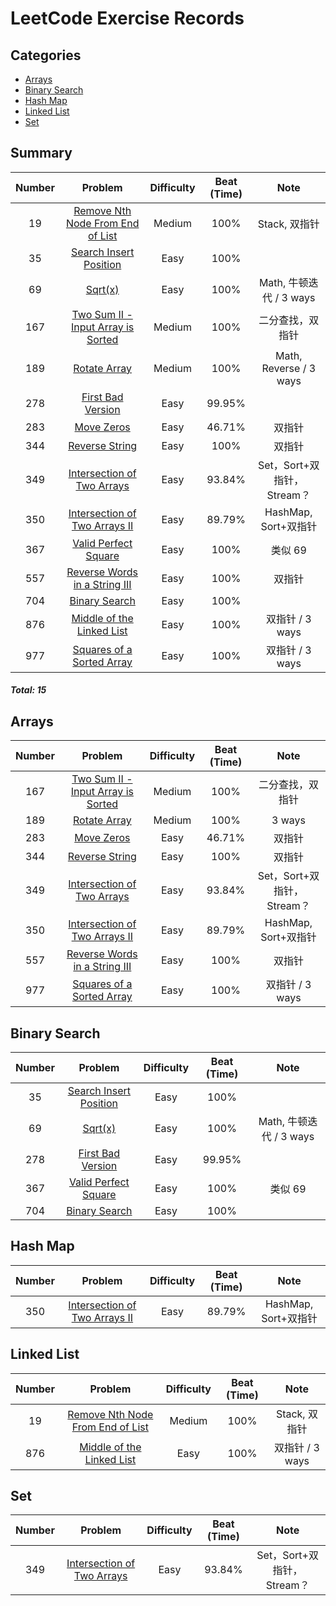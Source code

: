 # LeetCode Exercise Records

## Categories
* [Arrays](#arrays)
* [Binary Search](#binary-search)
* [Hash Map](#hash-map)
* [Linked List](#linked-list)
* [Set](#set)


## Summary
| Number |                              Problem                              | Difficulty | Beat (Time) |          Note          |
|:------:|:-----------------------------------------------------------------:|:----------:|:-----------:|:----------------------:|
|   19   |   [Remove Nth Node From End of List](src/RemoveNthFromEnd.java)   |   Medium   |    100%     |       Stack, 双指针       |
|   35   |      [Search Insert Position](src/SearchInsertPosition.java)      |    Easy    |    100%     |                        |
|   69   |                     [Sqrt(x)](src/Sqrt.java)                      |    Easy    |    100%     |  Math, 牛顿迭代 / 3 ways   |
|  167   |      [Two Sum II - Input Array is Sorted](src/TwoSumII.java)      |   Medium   |    100%     |        二分查找，双指针        |
|  189   |               [Rotate Array](src/RotateArray.java)                |   Medium   |    100%     | Math, Reverse / 3 ways |
|  278   |           [First Bad Version](src/FirstBadVersion.java)           |    Easy    |   99.95%    |                        |
|  283   |                 [Move Zeros](src/MoveZeros.java)                  |    Easy    |   46.71%    |          双指针           |
|  344   |             [Reverse String](src/ReverseString.java)              |    Easy    |    100%     |          双指针           |
|  349   |     [Intersection of Two Arrays](src/IntersectTwoArrays.java)     |    Easy    |   93.84%    |  Set，Sort+双指针，Stream？  |
|  350   |  [Intersection of Two Arrays II](src/IntersectTwoArraysII.java)   |    Easy    |   89.79%    |   HashMap, Sort+双指针    |
|  367   |        [Valid Perfect Square](src/ValidPerfectSquare.java)        |    Easy    |    100%     |         类似 69          |
|  557   | [Reverse Words in a String III](src/ReverseWordsInStringIII.java) |    Easy    |    100%     |          双指针           |
|  704   |              [Binary Search](src/BinarySearch.java)               |    Easy    |    100%     |                        |
|  876   |       [Middle of the Linked List](src/MiddleLinkList.java)        |    Easy    |    100%     |      双指针 / 3 ways      |
|  977   |     [Squares of a Sorted Array](src/SquaresSortedArray.java)      |    Easy    |    100%     |      双指针 / 3 ways      |
##### Total: 15


## Arrays
| Number |                              Problem                              | Difficulty | Beat (Time) |         Note         |
|:------:|:-----------------------------------------------------------------:|:----------:|:-----------:|:--------------------:|
|  167   |      [Two Sum II - Input Array is Sorted](src/TwoSumII.java)      |   Medium   |    100%     |       二分查找，双指针       |
|  189   |               [Rotate Array](src/RotateArray.java)                |   Medium   |    100%     |        3 ways        |
|  283   |                 [Move Zeros](src/MoveZeros.java)                  |    Easy    |   46.71%    |         双指针          |
|  344   |             [Reverse String](src/ReverseString.java)              |    Easy    |    100%     |         双指针          |
|  349   |     [Intersection of Two Arrays](src/IntersectTwoArrays.java)     |    Easy    |   93.84%    | Set，Sort+双指针，Stream？ |
|  350   |  [Intersection of Two Arrays II](src/IntersectTwoArraysII.java)   |    Easy    |   89.79%    |  HashMap, Sort+双指针   |
|  557   | [Reverse Words in a String III](src/ReverseWordsInStringIII.java) |    Easy    |    100%     |         双指针          |
|  977   |     [Squares of a Sorted Array](src/SquaresSortedArray.java)      |    Easy    |    100%     |     双指针 / 3 ways     |


## Binary Search
| Number |                         Problem                         | Difficulty | Beat (Time) |        Note         |
|:------:|:-------------------------------------------------------:|:----------:|:-----------:|:-------------------:|
|   35   | [Search Insert Position](src/SearchInsertPosition.java) |    Easy    |    100%     |                     |
|   69   |                [Sqrt(x)](src/Sqrt.java)                 |    Easy    |    100%     | Math, 牛顿迭代 / 3 ways |
|  278   |      [First Bad Version](src/FirstBadVersion.java)      |    Easy    |   99.95%    |                     |
|  367   |   [Valid Perfect Square](src/ValidPerfectSquare.java)   |    Easy    |    100%     |        类似 69        |
|  704   |         [Binary Search](src/BinarySearch.java)          |    Easy    |    100%     |                     |


## Hash Map
| Number |                              Problem                              | Difficulty | Beat (Time) |         Note         |
|:------:|:-----------------------------------------------------------------:|:----------:|:-----------:|:--------------------:|
|  350   |  [Intersection of Two Arrays II](src/IntersectTwoArraysII.java)   |    Easy    |   89.79%    |  HashMap, Sort+双指针   |


## Linked List
| Number |                            Problem                            | Difficulty | Beat (Time) |     Note     |
|:------:|:-------------------------------------------------------------:|:----------:|:-----------:|:------------:|
|   19   | [Remove Nth Node From End of List](src/RemoveNthFromEnd.java) |   Medium   |    100%     |  Stack, 双指针  |
|  876   |     [Middle of the Linked List](src/MiddleLinkList.java)      |    Easy    |    100%     | 双指针 / 3 ways |


## Set
| Number |                              Problem                              | Difficulty | Beat (Time) |         Note         |
|:------:|:-----------------------------------------------------------------:|:----------:|:-----------:|:--------------------:|
|  349   |     [Intersection of Two Arrays](src/IntersectTwoArrays.java)     |    Easy    |   93.84%    | Set，Sort+双指针，Stream？ |


